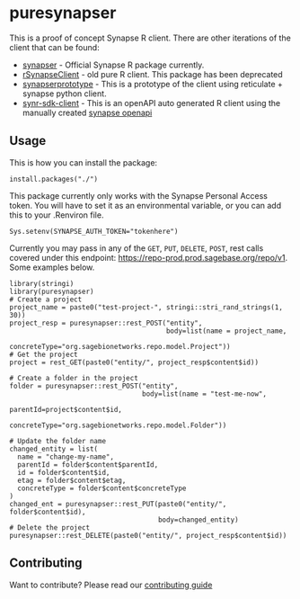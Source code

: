 # puresynapser
This is a proof of concept Synapse R client.  There are other iterations of the client that can be found:

* [synapser](https://github.com/Sage-Bionetworks/synapser) - Official Synapse R package currently.
* [rSynapseClient](https://github.com/Sage-Bionetworks/rSynapseClient) - old pure R client. This package has been deprecated
* [synapserprototype](https://github.com/thomasyu888/synapserprototype) - This is a prototype of the client using reticulate + synapse python client.
* [synr-sdk-client](https://github.com/thomasyu888/synr-sdk-client) - This is an openAPI auto generated R client using the manually created [synapse openapi](https://github.com/Sage-Bionetworks/synapse-rest-openapi)

## Usage

This is how you can install the package:
```
install.packages("./")
```

This package currently only works with the Synapse Personal Access token. You will have to set it as an environmental variable, or you can add this to your .Renviron file.
```
Sys.setenv(SYNAPSE_AUTH_TOKEN="tokenhere")
```

Currently you may pass in any of the `GET`, `PUT`, `DELETE`, `POST`, rest calls covered under this endpoint: https://repo-prod.prod.sagebase.org/repo/v1.  Some examples below.

```
library(stringi)
library(puresynapser)
# Create a project
project_name = paste0("test-project-", stringi::stri_rand_strings(1, 30))
project_resp = puresynapser::rest_POST("entity",
                                       body=list(name = project_name,
                                                 concreteType="org.sagebionetworks.repo.model.Project"))
# Get the project
project = rest_GET(paste0("entity/", project_resp$content$id))

# Create a folder in the project
folder = puresynapser::rest_POST("entity",
                                 body=list(name = "test-me-now",
                                           parentId=project$content$id,
                                           concreteType="org.sagebionetworks.repo.model.Folder"))

# Update the folder name
changed_entity = list(
  name = "change-my-name",
  parentId = folder$content$parentId,
  id = folder$content$id,
  etag = folder$content$etag,
  concreteType = folder$content$concreteType
)
changed_ent = puresynapser::rest_PUT(paste0("entity/", folder$content$id),
                                     body=changed_entity)
# Delete the project
puresynapser::rest_DELETE(paste0("entity/", project_resp$content$id))
```

## Contributing
Want to contribute?  Please read our [contributing guide](CONTRIBUTING.md)
